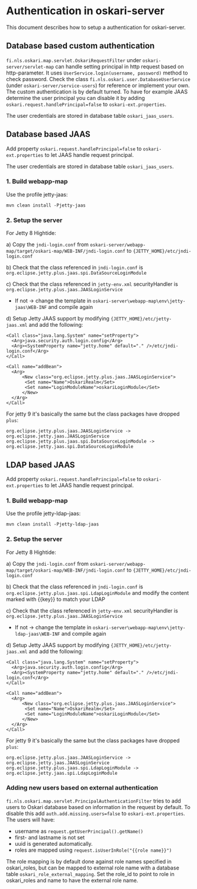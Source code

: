# Authentication in oskari-server

This document describes how to setup a authentication for oskari-server.

## Database based custom authentication

`fi.nls.oskari.map.servlet.OskariRequestFilter` under `oskari-server/servlet-map` can handle setting principal in http request based on http-parameter.
It uses `UserService.login(username, password)` method to check password. Check the class `fi.nls.oskari.user.DatabaseUserService` (under `oskari-server/service-users`)
for reference or implement your own. The custom authentication is by default turned. To have for example JAAS determine the user principal you can
disable it by adding `oskari.request.handlePrincipal=false` to `oskari-ext.properties`.

The user credentials are stored in database table `oskari_jaas_users`.

## Database based JAAS

Add property `oskari.request.handlePrincipal=false` to `oskari-ext.properties` to let JAAS handle request principal.

The user credentials are stored in database table `oskari_jaas_users`.

### 1. Build webapp-map

Use the profile jetty-jaas:

    mvn clean install -Pjetty-jaas

### 2. Setup the server

For Jetty 8 Hightide:

a) Copy the `jndi-login.conf` from `oskari-server/webapp-map/target/oskari-map/WEB-INF/jndi-login.conf` to `{JETTY_HOME}/etc/jndi-login.conf`

b) Check that the class referenced in `jndi-login.conf` is `org.eclipse.jetty.plus.jaas.spi.DataSourceLoginModule`

c) Check that the class referenced in `jetty-env.xml` securityHandler is `org.eclipse.jetty.plus.jaas.JAASLoginService`
- If not -> change the template in `oskari-server\webapp-map\env\jetty-jaas\WEB-INF` and compile again

d) Setup Jetty JAAS support by modifying `{JETTY_HOME}/etc/jetty-jaas.xml` and add the following:

    <Call class="java.lang.System" name="setProperty">
      <Arg>java.security.auth.login.config</Arg>
      <Arg><SystemProperty name="jetty.home" default="." />/etc/jndi-login.conf</Arg>
    </Call>

    <Call name="addBean">
      <Arg>
          <New class="org.eclipse.jetty.plus.jaas.JAASLoginService">
           <Set name="Name">OskariRealm</Set>
           <Set name="LoginModuleName">oskariLoginModule</Set>
          </New>
      </Arg>
    </Call>

For jetty 9 it's basically the same but the class packages have dropped `plus`:

    org.eclipse.jetty.plus.jaas.JAASLoginService -> org.eclipse.jetty.jaas.JAASLoginService
    org.eclipse.jetty.plus.jaas.spi.DataSourceLoginModule -> org.eclipse.jetty.jaas.spi.DataSourceLoginModule

## LDAP based JAAS

Add property `oskari.request.handlePrincipal=false` to `oskari-ext.properties` to let JAAS handle request principal.

### 1. Build webapp-map

Use the profile jetty-ldap-jaas:

    mvn clean install -Pjetty-ldap-jaas

### 2. Setup the server

For Jetty 8 Hightide:

a) Copy the `jndi-login.conf` from `oskari-server/webapp-map/target/oskari-map/WEB-INF/jndi-login.conf` to `{JETTY_HOME}/etc/jndi-login.conf`

b) Check that the class referenced in `jndi-login.conf` is `org.eclipse.jetty.plus.jaas.spi.LdapLoginModule`
    and modify the content marked with {{key}} to match your LDAP

c) Check that the class referenced in `jetty-env.xml` securityHandler is `org.eclipse.jetty.plus.jaas.JAASLoginService`
- If not -> change the template in `oskari-server\webapp-map\env\jetty-ldap-jaas\WEB-INF` and compile again

d) Setup Jetty JAAS support by modifying `{JETTY_HOME}/etc/jetty-jaas.xml` and add the following:

    <Call class="java.lang.System" name="setProperty">
      <Arg>java.security.auth.login.config</Arg>
      <Arg><SystemProperty name="jetty.home" default="." />/etc/jndi-login.conf</Arg>
    </Call>

    <Call name="addBean">
      <Arg>
          <New class="org.eclipse.jetty.plus.jaas.JAASLoginService">
           <Set name="Name">OskariRealm</Set>
           <Set name="LoginModuleName">oskariLoginModule</Set>
          </New>
      </Arg>
    </Call>

For jetty 9 it's basically the same but the class packages have dropped `plus`:

    org.eclipse.jetty.plus.jaas.JAASLoginService -> org.eclipse.jetty.jaas.JAASLoginService
    org.eclipse.jetty.plus.jaas.spi.LdapLoginModule -> org.eclipse.jetty.jaas.spi.LdapLoginModule

### Adding new users based on external authentication

`fi.nls.oskari.map.servlet.PrincipalAuthenticationFilter` tries to add users to Oskari database based on information in the request by default.
To disable this add `auth.add.missing.users=false` to `oskari-ext.properties`. The users will have:
 - username as `request.getUserPrincipal().getName()`
 - first- and lastname is not set
 - uuid is generated automatically.
 - roles are mapped using `request.isUserInRole("{{role name}}")`

The role mapping is by default done against role names specified in oskari_roles, but can be mapped to external role name with a database table
 `oskari_role_external_mapping`. Set the role_id to point to role in oskari_roles and name to have the external role name.
